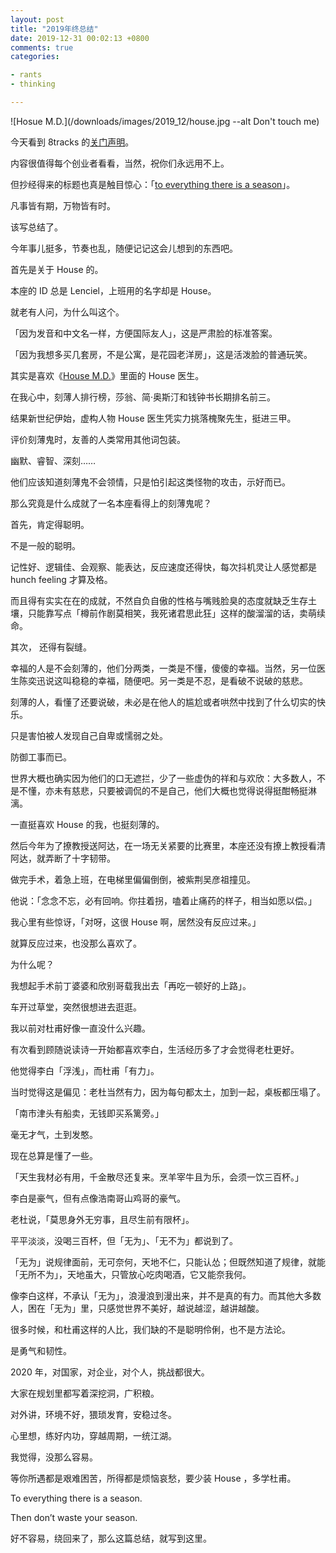 ```yaml
---
layout: post
title: "2019年终总结"
date: 2019-12-31 00:02:13 +0800
comments: true
categories:

- rants
- thinking

---
```


![Hosue M.D.](/downloads/images/2019_12/house.jpg --alt Don't touch me)

今天看到 8tracks 的[关门声明](https://blog.8tracks.com/2019/12/26/to-everything-there-is-a-season/)。

内容很值得每个创业者看看，当然，祝你们永远用不上。

但抄经得来的标题也真是触目惊心：「[to everything there is a season](http://www.transcripture.com/english-chinese-ecclesiastes-3.html)」。

凡事皆有期，万物皆有时。

该写总结了。

今年事儿挺多，节奏也乱，随便记记这会儿想到的东西吧。

首先是关于 House 的。

本座的 ID 总是 Lenciel，上班用的名字却是 House。

就老有人问，为什么叫这个。

「因为发音和中文名一样，方便国际友人」，这是严肃脸的标准答案。

「因为我想多买几套房，不是公寓，是花园老洋房」，这是活泼脸的普通玩笑。

其实是喜欢《[House M.D.](https://movie.douban.com/subject/1442129/)》里面的 House 医生。

在我心中，刻薄人排行榜，莎翁、简·奥斯汀和钱钟书长期排名前三。

结果新世纪伊始，虚构人物 House 医生凭实力挑落槐聚先生，挺进三甲。

评价刻薄鬼时，友善的人类常用其他词包装。

幽默、睿智、深刻……

他们应该知道刻薄鬼不会领情，只是怕引起这类怪物的攻击，示好而已。

那么究竟是什么成就了一名本座看得上的刻薄鬼呢？

首先，肯定得聪明。

不是一般的聪明。

记性好、逻辑佳、会观察、能表达，反应速度还得快，每次抖机灵让人感觉都是 hunch feeling 才算及格。

而且得有实实在在的成就，不然自负自傲的性格与嘴贱脸臭的态度就缺乏生存土壤，只能靠写点「樽前作剧莫相笑，我死诸君思此狂」这样的酸溜溜的话，卖萌续命。

其次， 还得有裂缝。

幸福的人是不会刻薄的，他们分两类，一类是不懂，傻傻的幸福。当然，另一位医生陈奕迅说这叫稳稳的幸福，随便吧。另一类是不忍，是看破不说破的慈悲。

刻薄的人，看懂了还要说破，未必是在他人的尴尬或者哄然中找到了什么切实的快乐。

只是害怕被人发现自己自卑或懦弱之处。

防御工事而已。

世界大概也确实因为他们的口无遮拦，少了一些虚伪的祥和与欢欣：大多数人，不是不懂，亦未有慈悲，只要被调侃的不是自己，他们大概也觉得说得挺酣畅挺淋漓。

一直挺喜欢 House 的我，也挺刻薄的。

然后今年为了撩教授送阿达，在一场无关紧要的比赛里，本座还没有撩上教授看清阿达，就弄断了十字韧带。

做完手术，着急上班，在电梯里偏偏倒倒，被紫荆吴彦祖撞见。

他说：「念念不忘，必有回响。你拄着拐，嗑着止痛药的样子，相当如愿以偿。」

我心里有些惊讶，「对呀，这很 House 啊，居然没有反应过来。」

就算反应过来，也没那么喜欢了。

为什么呢？

我想起手术前丁婆婆和欣别哥载我出去「再吃一顿好的上路」。

车开过草堂，突然很想进去逛逛。

我以前对杜甫好像一直没什么兴趣。

有次看到顾随说读诗一开始都喜欢李白，生活经历多了才会觉得老杜更好。

他觉得李白「浮浅」，而杜甫「有力」。

当时觉得这是偏见：老杜当然有力，因为每句都太土，加到一起，桌板都压塌了。

「南市津头有船卖，无钱即买系篱旁。」

毫无才气，土到发憨。

现在总算是懂了一些。

「天生我材必有用，千金散尽还复来。烹羊宰牛且为乐，会须一饮三百杯。」

李白是豪气，但有点像浩南哥山鸡哥的豪气。

老杜说，「莫思身外无穷事，且尽生前有限杯」。

平平淡淡，没喝三百杯，但「无为」、「无不为」都说到了。

「无为」说规律面前，无可奈何，天地不仁，只能认怂；但既然知道了规律，就能「无所不为」，天地虽大，只管放心吃肉喝酒，它又能奈我何。

像李白这样，不承认「无为」，浪漫浪到漫出来，并不是真的有力。而其他大多数人，困在「无为」里，只感觉世界不美好，越说越涩，越讲越酸。

很多时候，和杜甫这样的人比，我们缺的不是聪明伶俐，也不是方法论。

是勇气和韧性。

2020 年，对国家，对企业，对个人，挑战都很大。

大家在规划里都写着深挖洞，广积粮。

对外讲，环境不好，猥琐发育，安稳过冬。

心里想，练好内功，穿越周期，一统江湖。

我觉得，没那么容易。

等你所遇都是艰难困苦，所得都是烦恼哀愁，要少装 House ，多学杜甫。

To everything there is a season.

Then don’t waste your season.

好不容易，绕回来了，那么这篇总结，就写到这里。